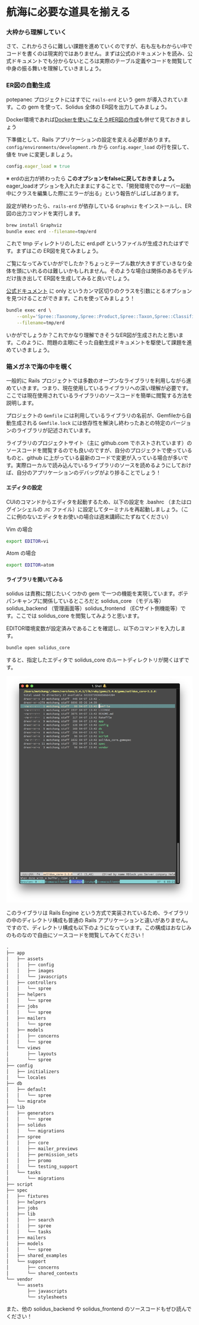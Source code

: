# 航海に必要な道具を揃える

### 大枠から理解していく

さて、これからさらに難しい課題を進めていくのですが、右も左もわからい中でコードを書くのは現実的ではありません。まずは公式のドキュメントを読み、公式ドキュメントでも分からないところは実際のテーブル定義やコードを閲覧して中身の振る舞いを理解していきましょう。

### ER図の自動生成

potepanec プロジェクトにはすでに `rails-erd` という gem が導入されています。この gem を使って、Solidus 全体の ER図を出力してみましょう。

Docker環境であれば[Dockerを使いこなそう#ER図の作成](./guidelines/manage_docker.md)も併せて見ておきましょう

下準備として、Rails アプリケーションの設定を変える必要があります。`config/environments/development.rb` から `config.eager_load` の行を探して、値を true に変更しましょう。

```ruby
config.eager_load = true
```

※ erdの出力が終わったら **このオプションをfalseに戻しておきましょう。** eager_loadオプションを入れたままにすることで、「開発環境でのサーバー起動中にクラスを編集した際にエラーが出る」という報告がしばしばあります。

設定が終わったら、`rails-erd` が依存している `Graphviz` をインストールし、ER図の出力コマンドを実行します。

```bash
brew install Graphviz
bundle exec erd --filename=tmp/erd
```

これで tmp ディレクトリのしたに erd.pdf というファイルが生成されたはずです。まずはこの ER図を見てみましょう。

ご覧になってみていかがでしたか？ちょっとテーブル数が大きすぎていきなり全体を頭にいれるのは難しいかもしれません。そのような場合は関係のあるモデルだけ抜き出して ER図を生成してみると良いでしょう。

[公式ドキュメント](http://voormedia.github.io/rails-erd/customise.html) に only というカンマ区切りのクラスを引数にとるオプションを見つけることができます。これを使ってみましょう！

```bash
bundle exec erd \
    --only='Spree::Taxonomy,Spree::Product,Spree::Taxon,Spree::Classification' \
    --filename=tmp/erd
```

いかがでしょうか？これでかなり理解できそうなER図が生成されたと思います。このように、問題の主眼にそった自動生成ドキュメントを駆使して課題を進めていきましょう。

### 箱メガネで海の中を覗く

一般的に Rails プロジェクトでは多数のオープンなライブラリを利用しながら進めていきます。つまり、現在使用しているライブラリへの深い理解が必要です。ここでは現在使用されているライブラリのソースコードを簡単に閲覧する方法を説明します。

プロジェクトの `Gemfile` には利用しているライブラリの名前が、Gemfileから自動生成される `Gemfile.lock` には依存性を解決し終わったあとの特定のバージョンのライブラリが記述されています。

ライブラリのプロジェクトサイト（主に github.com でホストされています）のソースコードを閲覧するのでも良いのですが、自分のプロジェクトで使っているものと、github に上がっている最新のコードで変更が入っている場合が多いです。実際ローカルで読み込んでいるライブラリのソースを読めるようにしておけば、自分のアプリケーションのデバッグがより捗ることでしょう！

#### エディタの設定

CUIのコマンドからエディタを起動するため、以下の設定を .bashrc （またはログインシェルの .rc ファイル）に設定してターミナルを再起動しましょう。（ここに例のないエディタをお使いの場合は週末講師にたずねてください）

Vim の場合

```bash
export EDITOR=vi
```

Atom の場合

```bash
export EDITOR=atom
```

#### ライブラリを開いてみる

solidus は責務に閉じたいくつかの gem で一つの機能を実現しています。ポテパンキャンプに関係しているところだと solidus\_core （モデル等）solidus\_backend （管理画面等）solidus\_frontend （ECサイト側機能等）です。ここでは solidus\_core を閲覧してみようと思います。

EDITOR環境変数が設定済みであることを確認し、以下のコマンドを入力します。

```bash
bundle open solidus_core
```

すると、指定したエディタで solidus\_core のルートディレクトリが開くはずです。

![&#x30A8;&#x30C7;&#x30A3;&#x30BF;&#x304C;&#x8D77;&#x52D5;&#x3057;&#x305F;&#x3068;&#x3053;&#x308D;](.gitbook/assets/sukurnshotto-2018-06-07-032147.png)

このライブラリは Rails Engine という方式で実装されているため、ライブラリの中のディレクトリ構成も普通の Rails アプリケーションと違いがありません。ですので、ディレクトリ構成も以下のようになっています。この構成はおなじみのものなので自由にソースコードを閲覧してみてください！

```text
.
├── app
│   ├── assets
│   │   ├── config
│   │   ├── images
│   │   └── javascripts
│   ├── controllers
│   │   └── spree
│   ├── helpers
│   │   └── spree
│   ├── jobs
│   │   └── spree
│   ├── mailers
│   │   └── spree
│   ├── models
│   │   ├── concerns
│   │   └── spree
│   └── views
│       ├── layouts
│       └── spree
├── config
│   ├── initializers
│   └── locales
├── db
│   ├── default
│   │   └── spree
│   └── migrate
├── lib
│   ├── generators
│   │   └── spree
│   ├── solidus
│   │   └── migrations
│   ├── spree
│   │   ├── core
│   │   ├── mailer_previews
│   │   ├── permission_sets
│   │   ├── promo
│   │   └── testing_support
│   └── tasks
│       └── migrations
├── script
├── spec
│   ├── fixtures
│   ├── helpers
│   ├── jobs
│   ├── lib
│   │   ├── search
│   │   ├── spree
│   │   └── tasks
│   ├── mailers
│   ├── models
│   │   └── spree
│   ├── shared_examples
│   └── support
│       ├── concerns
│       └── shared_contexts
└── vendor
    └── assets
        ├── javascripts
        └── stylesheets

```

また、他の solidus\_backend や solidus\_frontend のソースコードもぜひ読んでください！
